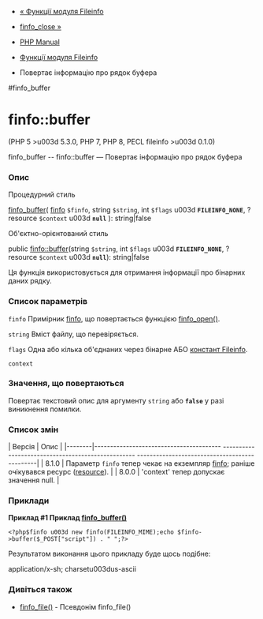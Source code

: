 - [« Функції модуля Fileinfo](ref.fileinfo.md)
- [finfo_close »](function.finfo-close.md)

- [PHP Manual](index.md)
- [Функції модуля Fileinfo](ref.fileinfo.md)
- Повертає інформацію про рядок буфера

#finfo_buffer

# finfo::buffer

(PHP 5 \>u003d 5.3.0, PHP 7, PHP 8, PECL fileinfo \>u003d 0.1.0)

finfo_buffer -- finfo::buffer — Повертає інформацію про рядок буфера

### Опис

Процедурний стиль

[finfo_buffer](finfo.buffer.md)(
[finfo](class.finfo.md) `$finfo`,
string `$string`,
int `$flags` u003d **`FILEINFO_NONE`**,
?resource `$context` u003d **`null`**
): string\|false

Об'єктно-орієнтований стиль

public [finfo::buffer](finfo.buffer.md)(string `$string`, int `$flags`
u003d **`FILEINFO_NONE`**, ?resource `$context` u003d **`null`**): string\|false

Ця функція використовується для отримання інформації про бінарних даних
рядку.

### Список параметрів

`finfo`
Примірник [finfo](class.finfo.md), що повертається функцією
[finfo_open()](function.finfo-open.md).

`string`
Вміст файлу, що перевіряється.

`flags`
Одна або кілька об'єднаних через бінарне АБО [констант
Fileinfo](fileinfo.constants.md).

`context`

### Значення, що повертаються

Повертає текстовий опис для аргументу `string` або **`false`**
у разі виникнення помилки.

### Список змін

| Версія | Опис |
|--------|---------------------------------------- -------------------------------------------------- ----------------------------------------------|
| 8.1.0 | Параметр `finfo` тепер чекає на екземпляр [finfo](class.finfo.md); раніше очікувався ресурс ([resource](language.types.resource.md)). |
| 8.0.0 | 'context' тепер допускає значення null. |

### Приклади

**Приклад #1 Приклад [finfo_buffer()](finfo.buffer.md)**

` <?php$finfo u003d new finfo(FILEINFO_MIME);echo $finfo->buffer($_POST["script"]) . "
";?> `

Результатом виконання цього прикладу буде щось подібне:

application/x-sh; charsetu003dus-ascii

### Дивіться також

- [finfo_file()](finfo.file.md) - Псевдонім finfo_file()
